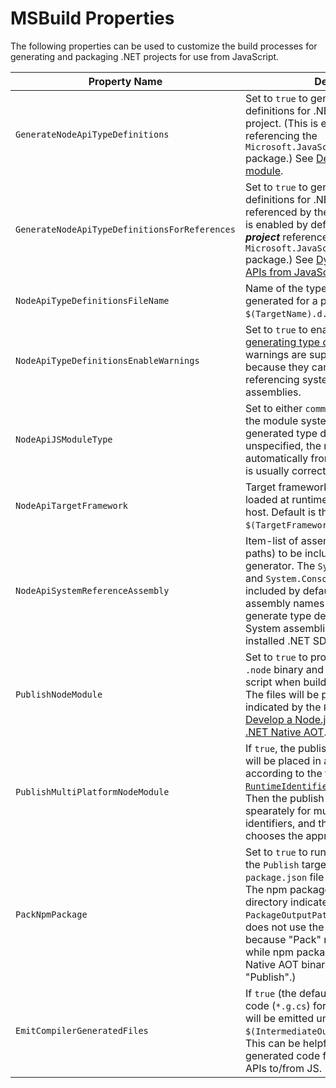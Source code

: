 # MSBuild Properties

The following properties can be used to customize the build processes for generating and packaging .NET projects for use from JavaScript.

| Property Name                                 | Description |
|-----------------------------------------------|-------------|
| `GenerateNodeApiTypeDefinitions`              | Set to `true` to generate TypeScript type definitions for .NET APIs in the current project. (This is enabled by default when referencing the `Microsoft.JavaScript.NodeApi.Generator` package.) See [Develop a Node.js addon module](../scenarios/js-dotnet-module). |
| `GenerateNodeApiTypeDefinitionsForReferences` | Set to `true` to generate TypeScript type definitions for .NET APIs in assemblies referenced by the current project. (This is enabled by default when **_an empty project_** references the `Microsoft.JavaScript.NodeApi.Generator` package.) See [Dynamically invoke .NET APIs from JavaScript](../scenarios/js-dotnet-dynamic). |
| `NodeApiTypeDefinitionsFileName`              | Name of the type-definitions file generated for a project. Defaults to `$(TargetName).d.ts`. |
| `NodeApiTypeDefinitionsEnableWarnings`        | Set to `true` to enable warnings when [generating type definitions](../features/type-definitions). The warnings are suppressed by default because they can be verbose when referencing system or external assemblies.
| `NodeApiJSModuleType`                         | Set to either `commonjs` or `esm` to specify the module system used by the generated type definitions. If unspecified, the module type is detected automatically from `package.json`, which is usually correct. |
| `NodeApiTargetFramework`                      | Target framework moniker that will be loaded at runtime for the Node API .NET host. Default is the project's `$(TargetFramework)`.
| `NodeApiSystemReferenceAssembly`              | Item-list of assembly names (not file paths) to be included in typedefs generator. The `System`, `System.Runtime`, and `System.Console` assemblies are included by default. Add system assembly names to the item-list to generate type definitions for them. System assemblies are provided by the installed .NET SDK. |
| `PublishNodeModule`                           | Set to `true` to produce a Native AOT `.node` binary and `.js` module-loader script when building the `Publish` target. The files will be placed in the directory indicated by the `PublishDir` variable. See [Develop a Node.js addon module with .NET Native AOT](../scenarios/js-aot-module). |
| `PublishMultiPlatformNodeModule`              | If `true`, the published `.node` binary file will be placed in a sub-directory according to the targeted [`RuntimeIdentifier`](https://learn.microsoft.com/en-us/dotnet/core/project-sdk/msbuild-props#runtimeidentifier), for example `win-x64`. Then the publish process may be run spearately for multiple runtime-identifiers, and the module-loader script chooses the approrpriate one at runtime. |
| `PackNpmPackage`                              | Set to `true` to run `npm pack` when building the `Publish` target. Requires a `package.json` file in the project directory. The npm package will be placed in the directory indicated by the `PackageOutputPath` variable. (Note this does not use the MSBuild "Pack" target because "Pack" runs before "Publish", while npm packaging must use the Native AOT binaries produced by the "Publish".) |
| `EmitCompilerGeneratedFiles`                  | If `true` (the default), the generated C# code (`*.g.cs`) for a node module project will be emitted under `$(IntermediateOutputPath)/generated`. This can be helpful for debugging the generated code for marshalling .NET APIs to/from JS. |

